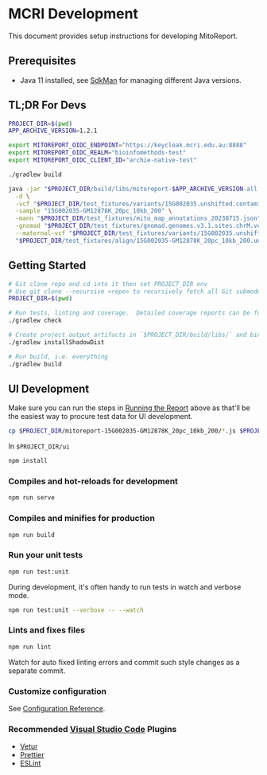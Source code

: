 # MCRI Development

This document provides setup instructions for developing MitoReport.

## Prerequisites

* Java 11 installed, see [SdkMan](https://sdkman.io/) for managing different Java versions.

## TL;DR For Devs

```bash
PROJECT_DIR=$(pwd)
APP_ARCHIVE_VERSION=1.2.1

export MITOREPORT_OIDC_ENDPOINT="https://keycloak.mcri.edu.au:8888"
export MITOREPORT_OIDC_REALM="bioinfomethods-test"
export MITOREPORT_OIDC_CLIENT_ID="archie-native-test"

./gradlew build

java -jar "$PROJECT_DIR/build/libs/mitoreport-$APP_ARCHIVE_VERSION-all.jar" mito-report \
  -d \
  -vcf "$PROJECT_DIR/test_fixtures/variants/15G002035.unshifted.contamination.filtering.intermediatefilter.norm.dedup.mito_vep.vcf.gz" \
  -sample "15G002035-GM12878K_20pc_10kb_200" \
  -mann "$PROJECT_DIR/test_fixtures/mito_map_annotations_20230715.json" \
  -gnomad "$PROJECT_DIR/test_fixtures/gnomad.genomes.v3.1.sites.chrM.vcf.bgz" \
  --maternal-vcf "$PROJECT_DIR/test_fixtures/variants/15G002035.unshifted.contamination.filtering.intermediatefilter.norm.dedup.mito_vep.vcf.gz" \
  "$PROJECT_DIR/test_fixtures/align/15G002035-GM12878K_20pc_10kb_200.unshifted.bam" $PROJECT_DIR/test_fixtures/controls/*.bam
```

## Getting Started

```bash
# Git clone repo and cd into it then set PROJECT_DIR env
# Use git clone --recursive <repo> to recursively fetch all Git submodules
PROJECT_DIR=$(pwd)

# Run tests, linting and coverage.  Detailed coverage reports can be found in `$PROJECT_DIR/ui/coverage/`
./gradlew check

# Create project output artifacts in `$PROJECT_DIR/build/libs/` and binaries in `$PROJECT_DIR/build/install/
./gradlew installShadowDist

# Run build, i.e. everything
./gradlew build
```

## UI Development

Make sure you can run the steps in [Running the Report](#running-the-report) above as that'll be the easiest way to
procure test data for UI development.

```bash
cp $PROJECT_DIR/mitoreport-15G002035-GM12878K_20pc_10kb_200/*.js $PROJECT_DIR/ui/public/
```

In `$PROJECT_DIR/ui`

```bash
npm install
```

### Compiles and hot-reloads for development

```bash
npm run serve
```

### Compiles and minifies for production

```bash
npm run build
```

### Run your unit tests

```bash
npm run test:unit
```

During development, it's often handy to run tests in watch and verbose mode.

```bash
npm run test:unit --verbose -- --watch
```

### Lints and fixes files

```bash
npm run lint
```

Watch for auto fixed linting errors and commit such style changes as a separate commit.

### Customize configuration

See [Configuration Reference](https://cli.vuejs.org/config/).

### Recommended [Visual Studio Code](https://code.visualstudio.com/) Plugins

* [Vetur](https://marketplace.visualstudio.com/items?itemName=octref.vetur)
* [Prettier](https://marketplace.visualstudio.com/items?itemName=esbenp.prettier-vscode)
* [ESLint](https://marketplace.visualstudio.com/items?itemName=dbaeumer.vscode-eslint)
